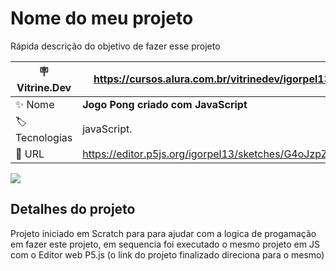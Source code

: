 # Nome do meu projeto

Rápida descrição do objetivo de fazer esse projeto

| :placard: Vitrine.Dev | https://cursos.alura.com.br/vitrinedev/igorpel13 |
| -------------  | --- |
| :sparkles: Nome        | **Jogo Pong criado com JavaScript**
| :label: Tecnologias | javaScript.
| :rocket: URL         | https://editor.p5js.org/igorpel13/sketches/G4oJzpZVD

<!-- Inserir imagem com a #vitrinedev ao final do link -->
![](https://user-images.githubusercontent.com/78918589/221247429-f5a7a752-024a-4f41-9dcd-fb7f020c9fb9.png)

## Detalhes do projeto
Projeto iniciado em Scratch para para ajudar com a logica de progamação em fazer este projeto, em sequencia foi executado o mesmo projeto em JS com o Editor web P5.js
(o link do projeto finalizado direciona para o mesmo)
